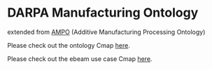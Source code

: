 # DARPA Manufacturing Ontology

extended from [AMPO](https://github.com/lic10/Additive-Manufacturing-Processing-Ontology) (Additive Manufacturing Processing Ontology)

Please check out the ontology Cmap [here](https://cmapscloud.ihmc.us:443/rid=1QD7KC6SR-TGP39Y-Q9/DMOnto.cmap).

Please check out the ebeam use case Cmap [here](https://cmapscloud.ihmc.us:443/rid=1QK0T40LM-2CLJRHD-6LD/EBeam_UseCase_v1.4.cmap).
